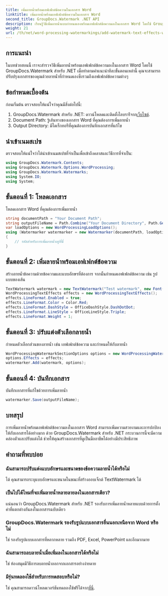 ```yaml
---
title: เพิ่มลายน้ำพร้อมเอฟเฟกต์ข้อความในเอกสาร Word
linktitle: เพิ่มลายน้ำพร้อมเอฟเฟกต์ข้อความในเอกสาร Word
second_title: GroupDocs.Watermark .NET API
description: เรียนรู้วิธีเพิ่มลายน้ำแบบกำหนดเองพร้อมเอฟเฟกต์ข้อความลงในเอกสาร Word โดยใช้ GroupDocs.Watermark สำหรับ .NET การรักษาความปลอดภัยเอกสารและรูปลักษณ์ที่น่าดึงดูดได้อย่างง่ายดาย
weight: 21
url: /th/net/word-processing-watermarkings/add-watermark-text-effects-word-docs/
---
```

## การแนะนำ
ในบทช่วยสอนนี้ เราจะสำรวจวิธีเพิ่มลายน้ำพร้อมเอฟเฟกต์ข้อความลงในเอกสาร Word โดยใช้ GroupDocs.Watermark สำหรับ .NET เมื่อทำตามคำแนะนำทีละขั้นตอนเหล่านี้ คุณจะสามารถปรับปรุงเอกสารของคุณด้วยลายน้ำที่กำหนดเองซึ่งรวมถึงเอฟเฟกต์ข้อความต่างๆ
## ข้อกำหนดเบื้องต้น
ก่อนเริ่มต้น ตรวจสอบให้แน่ใจว่าคุณมีสิ่งต่อไปนี้:
1.  GroupDocs.Watermark สำหรับ .NET: ดาวน์โหลดและติดตั้งไลบรารีจาก[เว็บไซต์](https://releases.groupdocs.com/Watermark/net/).
2. Document Path: รู้เส้นทางของเอกสาร Word ที่คุณต้องการเพิ่มลายน้ำ
3. Output Directory: มีไดเร็กทอรีที่คุณต้องการบันทึกเอกสารที่แก้ไข

## นำเข้าเนมสเปซ
ตรวจสอบให้แน่ใจว่าได้นำเข้าเนมสเปซที่จำเป็นเพื่อเข้าถึงคลาสและวิธีการที่จำเป็น:
```csharp
using GroupDocs.Watermark.Contents;
using GroupDocs.Watermark.Options.WordProcessing;
using GroupDocs.Watermark.Watermarks;
using System.IO;
using System;
```
## ขั้นตอนที่ 1: โหลดเอกสาร
โหลดเอกสาร Word ที่คุณต้องการเพิ่มลายน้ำ
```csharp
string documentPath = "Your Document Path";
string outputFileName = Path.Combine("Your Document Directory", Path.GetFileName(documentPath));
var loadOptions = new WordProcessingLoadOptions();
using (Watermarker watermarker = new Watermarker(documentPath, loadOptions))
{
    // รหัสสำหรับการเพิ่มลายน้ำอยู่ที่นี่
}
```
## ขั้นตอนที่ 2: เพิ่มลายน้ำพร้อมเอฟเฟกต์ข้อความ
สร้างลายน้ำข้อความด้วยข้อความและแบบอักษรที่ต้องการ จากนั้นกำหนดเอฟเฟกต์ข้อความ เช่น รูปแบบของเส้น
```csharp
TextWatermark watermark = new TextWatermark("Test watermark", new Font("Arial", 19));
WordProcessingTextEffects effects = new WordProcessingTextEffects();
effects.LineFormat.Enabled = true;
effects.LineFormat.Color = Color.Red;
effects.LineFormat.DashStyle = OfficeDashStyle.DashDotDot;
effects.LineFormat.LineStyle = OfficeLineStyle.Triple;
effects.LineFormat.Weight = 1;
```
## ขั้นตอนที่ 3: ปรับแต่งตัวเลือกลายน้ำ
กำหนดตัวเลือกส่วนของลายน้ำ เช่น เอฟเฟกต์ข้อความ และกำหนดให้กับลายน้ำ
```csharp
WordProcessingWatermarkSectionOptions options = new WordProcessingWatermarkSectionOptions();
options.Effects = effects;
watermarker.Add(watermark, options);
```
## ขั้นตอนที่ 4: บันทึกเอกสาร
บันทึกเอกสารที่แก้ไขด้วยการเพิ่มลายน้ำ
```csharp
watermarker.Save(outputFileName);
```

## บทสรุป
การเพิ่มลายน้ำพร้อมเอฟเฟกต์ข้อความลงในเอกสาร Word สามารถเพิ่มความสวยงามและการปกป้องให้กับเอกสารได้อย่างมาก ด้วย GroupDocs.Watermark สำหรับ .NET กระบวนการนี้จะมีความคล่องตัวและปรับแต่งได้ ช่วยให้คุณสร้างเอกสารที่ดูเป็นมืออาชีพได้อย่างมีประสิทธิภาพ
## คำถามที่พบบ่อย
### ฉันสามารถปรับแต่งแบบอักษรและขนาดของข้อความลายน้ำได้หรือไม่
ได้ คุณสามารถระบุแบบอักษรและขนาดในขณะที่สร้างออบเจ็กต์ TextWatermark ได้
### เป็นไปได้ไหมที่จะเพิ่มลายน้ำหลายลายลงในเอกสารเดียว?
แน่นอนว่า GroupDocs.Watermark สำหรับ .NET รองรับการเพิ่มลายน้ำหลายแบบด้วยการตั้งค่าที่แตกต่างกันลงในเอกสารฉบับเดียว
### GroupDocs.Watermark รองรับรูปแบบเอกสารอื่นนอกเหนือจาก Word หรือไม่
ใช่ รองรับรูปแบบเอกสารที่หลากหลาย รวมถึง PDF, Excel, PowerPoint และอีกมากมาย
### ฉันสามารถลบลายน้ำเมื่อเพิ่มลงในเอกสารได้หรือไม่
ใช่ ห้องสมุดมีวิธีการลบลายน้ำออกจากเอกสารอย่างง่ายดาย
### มีรุ่นทดลองใช้สำหรับการทดสอบหรือไม่?
 ใช่ คุณสามารถดาวน์โหลดเวอร์ชันทดลองใช้ฟรีได้จาก[ที่นี่](https://releases.groupdocs.com/).